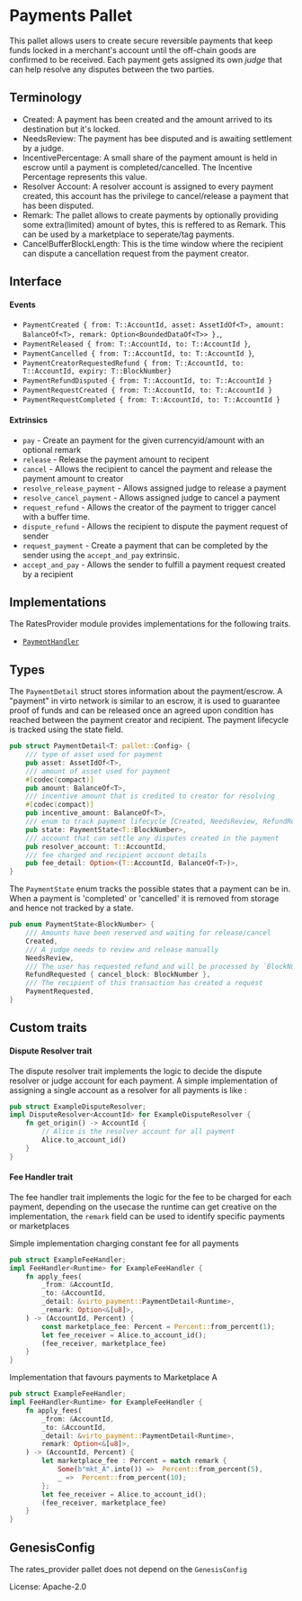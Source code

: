 # Payments Pallet

This pallet allows users to create secure reversible payments that keep funds locked in a merchant's account until the off-chain goods are confirmed to be received. Each payment gets assigned its own *judge* that can help resolve any disputes between the two parties. 

## Terminology

- Created: A payment has been created and the amount arrived to its destination but it's locked.
- NeedsReview: The payment has bee disputed and is awaiting settlement by a judge.
- IncentivePercentage: A small share of the payment amount is held in escrow until a payment is completed/cancelled. The Incentive Percentage represents this value.
- Resolver Account: A resolver account is assigned to every payment created, this account has the privilege to cancel/release a payment that has been disputed.
- Remark: The pallet allows to create payments by optionally providing some extra(limited) amount of bytes, this is reffered to as Remark. This can be used by a marketplace to seperate/tag payments.
- CancelBufferBlockLength: This is the time window where the recipient can dispute a cancellation request from the payment creator.

## Interface

#### Events

- `PaymentCreated { from: T::AccountId, asset: AssetIdOf<T>, amount: BalanceOf<T>, remark: Option<BoundedDataOf<T>> },`,
- `PaymentReleased { from: T::AccountId, to: T::AccountId }`,
- `PaymentCancelled { from: T::AccountId, to: T::AccountId }`,
- `PaymentCreatorRequestedRefund { from: T::AccountId, to: T::AccountId, expiry: T::BlockNumber}`
- `PaymentRefundDisputed { from: T::AccountId, to: T::AccountId }`
- `PaymentRequestCreated { from: T::AccountId, to: T::AccountId }`
- `PaymentRequestCompleted { from: T::AccountId, to: T::AccountId }`

#### Extrinsics

- `pay` - Create an payment for the given currencyid/amount with an optional remark
- `release` - Release the payment amount to recipent
- `cancel` - Allows the recipient to cancel the payment and release the payment amount to creator
- `resolve_release_payment` - Allows assigned judge to release a payment
- `resolve_cancel_payment` - Allows assigned judge to cancel a payment
- `request_refund` - Allows the creator of the payment to trigger cancel with a buffer time.
- `dispute_refund` - Allows the recipient to dispute the payment request of sender
- `request_payment` - Create a payment that can be completed by the sender using the `accept_and_pay` extrinsic.
- `accept_and_pay` - Allows the sender to fulfill a payment request created by a recipient

## Implementations

The RatesProvider module provides implementations for the following traits.
- [`PaymentHandler`](./src/types.rs)

## Types 

The `PaymentDetail` struct stores information about the payment/escrow. A "payment" in virto network is similar to an escrow, it is used to guarantee proof of funds and can be released once an agreed upon condition has reached between the payment creator and recipient. The payment lifecycle is tracked using the state field.

```rust 
pub struct PaymentDetail<T: pallet::Config> {
	/// type of asset used for payment
	pub asset: AssetIdOf<T>,
	/// amount of asset used for payment
	#[codec(compact)]
	pub amount: BalanceOf<T>,
	/// incentive amount that is credited to creator for resolving
	#[codec(compact)]
	pub incentive_amount: BalanceOf<T>,
	/// enum to track payment lifecycle [Created, NeedsReview, RefundRequested, Requested]
	pub state: PaymentState<T::BlockNumber>,
	/// account that can settle any disputes created in the payment
	pub resolver_account: T::AccountId,
	/// fee charged and recipient account details
	pub fee_detail: Option<(T::AccountId, BalanceOf<T>)>,
}
```

The `PaymentState` enum tracks the possible states that a payment can be in. When a payment is 'completed' or 'cancelled' it is removed from storage and hence not tracked by a state.

```rust
pub enum PaymentState<BlockNumber> {
	/// Amounts have been reserved and waiting for release/cancel
	Created,
	/// A judge needs to review and release manually
	NeedsReview,
	/// The user has requested refund and will be processed by `BlockNumber`
	RefundRequested { cancel_block: BlockNumber },
	/// The recipient of this transaction has created a request
	PaymentRequested,
}
```

## Custom traits

#### Dispute Resolver trait

The dispute resolver trait implements the logic to decide the dispute resolver or judge account for each payment. A simple implementation of assigning a single account as a resolver for all payments is like :
```rust
pub struct ExampleDisputeResolver;
impl DisputeResolver<AccountId> for ExampleDisputeResolver {
	fn get_origin() -> AccountId {
		// Alice is the resolver account for all payment
		Alice.to_account_id()
	}
}
```

#### Fee Handler trait

The fee handler trait implements the logic for the fee to be charged for each payment, depending on the usecase the runtime can get creative on the implementation, the `remark` field can be used to identify specific payments or marketplaces

Simple implementation charging constant fee for all payments
```rust
pub struct ExampleFeeHandler;
impl FeeHandler<Runtime> for ExampleFeeHandler {
	fn apply_fees(
		_from: &AccountId,
		_to: &AccountId,
		_detail: &virto_payment::PaymentDetail<Runtime>,
		_remark: Option<&[u8]>,
	) -> (AccountId, Percent) {
		const marketplace_fee: Percent = Percent::from_percent(1);
		let fee_receiver = Alice.to_account_id();
		(fee_receiver, marketplace_fee)
	}
}
```

Implementation that favours payments to Marketplace A

```rust
pub struct ExampleFeeHandler;
impl FeeHandler<Runtime> for ExampleFeeHandler {
	fn apply_fees(
		_from: &AccountId,
		_to: &AccountId,
		_detail: &virto_payment::PaymentDetail<Runtime>,
		remark: Option<&[u8]>,
	) -> (AccountId, Percent) {
		let marketplace_fee : Percent = match remark {
			Some(b"mkt_A".into()) =>  Percent::from_percent(5),
			_ =>  Percent::from_percent(10);
		};
		let fee_receiver = Alice.to_account_id();
		(fee_receiver, marketplace_fee)
	}
}
```

## GenesisConfig

The rates_provider pallet does not depend on the `GenesisConfig`

License: Apache-2.0
